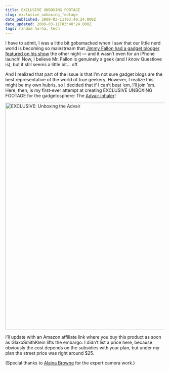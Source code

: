 ```yaml
---
title: EXCLUSIVE UNBOXING FOOTAGE
slug: exclusive_unboxing_footage
date_published: 2009-03-11T03:40:24.000Z
date_updated: 2009-03-11T03:40:24.000Z
tags: random ha-ha, tech
---
```


I have to admit, I was a little bit gobsmacked when I saw that our little nerd world is becoming so mainstream that [Jimmy Fallon had a gadget blogger featured on his show](https://web.archive.org/web/20090522013432/http://www.latenightwithjimmyfallon.com/blogs/2009/03/get-a-look-at-the-palm-pre/) the other night — and it wasn’t even for an iPhone launch! Now, I believe Mr. Fallon is genuinely a geek (and I *know* Questlove is), but it still seems a little bit… off.

And I realized that part of the issue is that I’m not sure gadget blogs are the best representative of the world of true geekery. However, I realize this might be my own hubris, so I decided that if I can’t beat ’em, I’ll join ’em. Here, then, is my first-ever attempt at creating EXCLUSIVE UNBOXING FOOTAGE for the gadgetosphere: The [Advair inhaler](http://www.advair.com/)!

<a data-flickr-embed="true" href="https://www.flickr.com/photos/anildash/3346077976/in/datetaken-public/" title="EXCLUSIVE: Unboxing the Advair"><img src="https://live.staticflickr.com/3312/3346077976_f3a5a32a05_o.jpg" width="1280" height="720" alt="EXCLUSIVE: Unboxing the Advair"></a><script async src="//embedr.flickr.com/assets/client-code.js" charset="utf-8"></script>

I’ll update with an Amazon affiliate link where you buy this product as soon as GlaxoSmithKlein lifts the embargo. I didn’t list a price here, because obviously the cost depends on the subsidies with your plan, but under my plan the street price was right around $25.

(Special thanks to [Alaina Browne](http://www.alaina.org/) for the expert camera work.)
